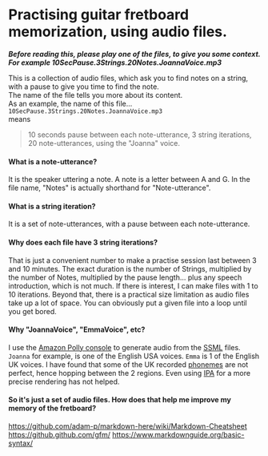 Practising guitar fretboard memorization, using audio files.
=======
***Before reading this, please play one of the files, to give you some context. For example 10SecPause.3Strings.20Notes.JoannaVoice.mp3***  

This is a collection of audio files, which ask you to find notes on a string, with a pause to give you time to find the note.  
The name of the file tells you more about its content.  
As an example, the name of this file...  
`10SecPause.3Strings.20Notes.JoannaVoice.mp3`  
means  
> 10 seconds pause between each note-utterance, 3 string iterations, 20 note-utterances, using the "Joanna" voice.

#### What is a note-utterance?  
It is the speaker uttering a note. A note is a letter between A and G. In the file name, "Notes" is actually shorthand for "Note-utterance".  
#### What is a string iteration?  
It is a set of note-utterances, with a pause between each note-utterance.  
#### Why does each file have 3 string iterations?  
That is just a convenient number to make a practise session last between 3 and 10 minutes. The exact duration is the number of Strings, multiplied by the number of Notes, multiplied by the pause length... plus any speech introduction, which is not much. If there is interest, I can make files with 1 to 10 iterations. Beyond that, there is a practical size limitation as audio files take up a lot of space. You can obviously put a given file into a loop until you get bored.
#### Why "JoannaVoice", "EmmaVoice", etc?
I use the [Amazon Polly console][1] to generate audio from the [SSML][2] files. `Joanna` for example, is one of the English USA voices. `Emma` is 1 of the English UK voices. I have found that some of the UK recorded [phonemes][3] are not perfect, hence hopping between the 2 regions. Even using [IPA][4] for a more precise rendering has not helped.
#### So it's just a set of audio files. How does that help me improve my memory of the fretboard?

[1]: https://eu-west-2.console.aws.amazon.com/polly/home?region=eu-west-2
[2]: https://developer.amazon.com/en-US/docs/alexa/custom-skills/speech-synthesis-markup-language-ssml-reference.html
[3]: https://en.wikipedia.org/wiki/Phoneme
[4]: https://en.wikipedia.org/wiki/International_Phonetic_Alphabet
https://github.com/adam-p/markdown-here/wiki/Markdown-Cheatsheet  
https://github.github.com/gfm/
https://www.markdownguide.org/basic-syntax/

